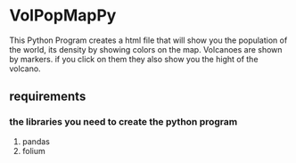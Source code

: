 # VolPopMapPy
This Python Program creates a html file that will show you the population of the world, its density by showing colors on the map.
Volcanoes are shown by markers. if you click on them they also show you the hight of the volcano.

## requirements
### the libraries you need to create the python program 
1. pandas
2. folium
